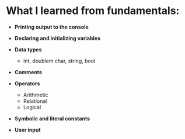 # What I learned from fundamentals:

- **Printing output to the console**

- **Declaring and initializing variables**

- **Data types**
    - int, doublem char, string, bool

- **Comments**

- **Operators**
    - Arithmetic
    - Relational
    - Logical

- **Symbolic and literal constants**

- **User input**
